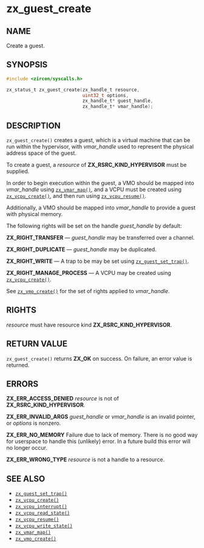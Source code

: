 # zx_guest_create

## NAME

<!-- Updated by update-docs-from-abigen, do not edit. -->

Create a guest.

## SYNOPSIS

<!-- Updated by update-docs-from-abigen, do not edit. -->

```c
#include <zircon/syscalls.h>

zx_status_t zx_guest_create(zx_handle_t resource,
                            uint32_t options,
                            zx_handle_t* guest_handle,
                            zx_handle_t* vmar_handle);
```

## DESCRIPTION

`zx_guest_create()` creates a guest, which is a virtual machine that can be run
within the hypervisor, with *vmar_handle* used to represent the physical address
space of the guest.

To create a guest, a *resource* of **ZX_RSRC_KIND_HYPERVISOR** must be supplied.

In order to begin execution within the guest, a VMO should be mapped into
*vmar_handle* using [`zx_vmar_map()`], and a VCPU must be created using
[`zx_vcpu_create()`], and then run using [`zx_vcpu_resume()`].

Additionally, a VMO should be mapped into *vmar_handle* to provide a guest with
physical memory.

The following rights will be set on the handle *guest_handle* by default:

**ZX_RIGHT_TRANSFER** &mdash; *guest_handle* may be transferred over a channel.

**ZX_RIGHT_DUPLICATE** &mdash; *guest_handle* may be duplicated.

**ZX_RIGHT_WRITE** &mdash; A trap to be may be set using [`zx_guest_set_trap()`].

**ZX_RIGHT_MANAGE_PROCESS** &mdash; A VCPU may be created using [`zx_vcpu_create()`].

See [`zx_vmo_create()`] for the set of rights applied to *vmar_handle*.

## RIGHTS

<!-- Updated by update-docs-from-abigen, do not edit. -->

*resource* must have resource kind **ZX_RSRC_KIND_HYPERVISOR**.

## RETURN VALUE

`zx_guest_create()` returns **ZX_OK** on success. On failure, an error value is
returned.

## ERRORS

**ZX_ERR_ACCESS_DENIED** *resource* is not of **ZX_RSRC_KIND_HYPERVISOR**.

**ZX_ERR_INVALID_ARGS** *guest_handle* or *vmar_handle* is an invalid pointer,
or *options* is nonzero.

**ZX_ERR_NO_MEMORY**  Failure due to lack of memory.
There is no good way for userspace to handle this (unlikely) error.
In a future build this error will no longer occur.

**ZX_ERR_WRONG_TYPE** *resource* is not a handle to a resource.

## SEE ALSO

 - [`zx_guest_set_trap()`]
 - [`zx_vcpu_create()`]
 - [`zx_vcpu_interrupt()`]
 - [`zx_vcpu_read_state()`]
 - [`zx_vcpu_resume()`]
 - [`zx_vcpu_write_state()`]
 - [`zx_vmar_map()`]
 - [`zx_vmo_create()`]

<!-- References updated by update-docs-from-abigen, do not edit. -->

[`zx_guest_set_trap()`]: guest_set_trap.md
[`zx_vcpu_create()`]: vcpu_create.md
[`zx_vcpu_interrupt()`]: vcpu_interrupt.md
[`zx_vcpu_read_state()`]: vcpu_read_state.md
[`zx_vcpu_resume()`]: vcpu_resume.md
[`zx_vcpu_write_state()`]: vcpu_write_state.md
[`zx_vmar_map()`]: vmar_map.md
[`zx_vmo_create()`]: vmo_create.md
